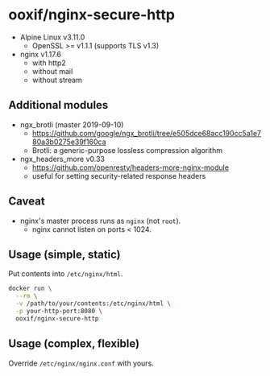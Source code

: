  # ooxif/nginx-secure-http

- Alpine Linux v3.11.0
    - OpenSSL >= v1.1.1 (supports TLS v1.3)
- nginx v1.17.6
    - with http2
    - without mail
    - without stream

## Additional modules

- ngx_brotli (master 2019-09-10)
    - https://github.com/google/ngx_brotli/tree/e505dce68acc190cc5a1e780a3b0275e39f160ca
    - Brotli: a generic-purpose lossless compression algorithm
- ngx_headers_more v0.33
    - https://github.com/openresty/headers-more-nginx-module
    - useful for setting security-related response headers

## Caveat

- nginx's master process runs as `nginx` (not `root`).
    - nginx cannot listen on ports < 1024.

## Usage (simple, static)

Put contents into `/etc/nginx/html`.

```sh
docker run \
  --rm \
  -v /path/to/your/contents:/etc/nginx/html \
  -p your-http-port:8080 \
  ooxif/nginx-secure-http
```

## Usage (complex, flexible)

Override `/etc/nginx/nginx.conf` with yours.
